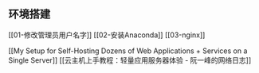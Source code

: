 ## 环境搭建
[[01-修改管理员用户名字]]
[[02-安装Anaconda]]
[[03-nginx]]

[[My Setup for Self-Hosting Dozens of Web Applications + Services on a Single Server]]
[[云主机上手教程：轻量应用服务器体验 - 阮一峰的网络日志]]
